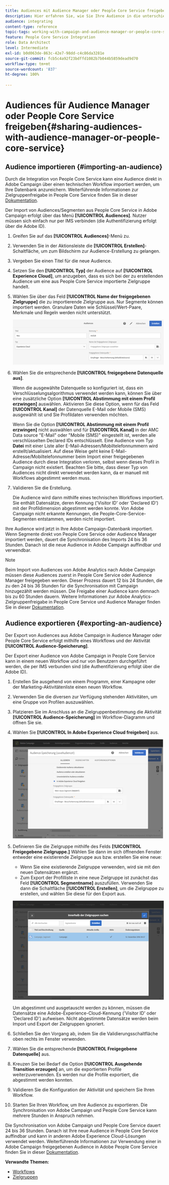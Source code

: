 ```yaml
---
title: Audiences mit Audience Manager oder People Core Service freigeben
description: Hier erfahren Sie, wie Sie Ihre Audience in die unterschiedlichen Adobe Experience Cloud-Lösungen importieren oder daraus exportieren können.
audience: integrating
content-type: reference
topic-tags: working-with-campaign-and-audience-manager-or-people-core-service
feature: People Core Service Integration
role: Data Architect
level: Intermediate
exl-id: b0d063de-863c-42e7-98dd-c4c86da3281e
source-git-commit: fcb5c4a92f23bdffd1082b7b044b5859dead9d70
workflow-type: tm+mt
source-wordcount: '837'
ht-degree: 100%

---
```


# Audiences für Audience Manager oder People Core Service freigeben{#sharing-audiences-with-audience-manager-or-people-core-service}

## Audience importieren {#importing-an-audience}

Durch die Integration von People Core Service kann eine Audience direkt in Adobe Campaign über einen technischen Workflow importiert werden, um Ihre Datenbank anzureichern. Weiterführende Informationen zur Zielgruppenfreigabe in People Core Service finden Sie in dieser [Dokumentation](https://experienceleague.adobe.com/docs/analytics/components/segmentation/segmentation-workflow/seg-publish.html?lang=de).

Der Import von Audiences/Segmenten aus People Core Service in Adobe Campaign erfolgt über das Menü **[!UICONTROL Audiences]**. Nutzer müssen sich einfach nur per IMS verbinden (die Authentifizierung erfolgt über die Adobe ID).

1. Greifen Sie auf das **[!UICONTROL Audiences]**-Menü zu.
1. Verwenden Sie in der Aktionsleiste die **[!UICONTROL Erstellen]**-Schaltfläche, um zum Bildschirm zur Audience-Erstellung zu gelangen.
1. Vergeben Sie einen Titel für die neue Audience.
1. Setzen Sie den **[!UICONTROL Typ]** der Audience auf **[!UICONTROL Experience Cloud]**, um anzugeben, dass es sich bei der zu erstellenden Audience um eine aus People Core Service importierte Zielgruppe handelt.
1. Wählen Sie über das Feld **[!UICONTROL Name der freigegebenen Zielgruppe]** die zu importierende Zielgruppe aus. Nur Segmente können importiert werden. Granulare Daten wie Schlüssel/Wert-Paare, Merkmale und Regeln werden nicht unterstützt.

   ![](assets/aam_import_audience.png)

1. Wählen Sie die entsprechende **[!UICONTROL freigegebene Datenquelle aus]**.

   Wenn die ausgewählte Datenquelle so konfiguriert ist, dass ein Verschlüsselungsalgorithmus verwendet werden kann, können Sie über eine zusätzliche Option **[!UICONTROL Abstimmung mit einem Profil erzwingen]** auswählen. Aktivieren Sie diese Option, wenn für das Feld **[!UICONTROL Kanal]** der Datenquelle E-Mail oder Mobile (SMS) ausgewählt ist und Sie Profildaten verwenden möchten.

   Wenn Sie die Option **[!UICONTROL Abstimmung mit einem Profil erzwingen]** nicht auswählen und für **[!UICONTROL Kanal]** in der AMC Data source &quot;E-Mail&quot; oder &quot;Mobile (SMS)&quot; eingestellt ist, werden alle verschlüsselten Declared IDs entschlüsselt. Eine Audience vom Typ **Datei** mit einer Liste aller E-Mail-Adressen/Mobiltelefonnummern wird erstellt/aktualisiert. Auf diese Weise geht keine E-Mail-Adresse/Mobiltelefonnummer beim Import einer freigegebenen Audience durch diese Integration verloren, selbst wenn dieses Profil in Campaign nicht existiert. Beachten Sie bitte, dass dieser Typ von Audiences nicht direkt verwendet werden kann, da er manuell mit Workflows abgestimmt werden muss.

1. Validieren Sie die Erstellung.

   Die Audience wird dann mithilfe eines technischen Workflows importiert. Sie enthält Datensätze, deren Kennung (&#39;Visitor ID&#39; oder &#39;Declared ID&#39;) mit der Profildimension abgestimmt werden konnte. Von Adobe Campaign nicht erkannte Kennungen, die People-Core-Service-Segmenten entstammen, werden nicht importiert.

Ihre Audience wird jetzt in Ihre Adobe Campaign-Datenbank importiert. Wenn Segmente direkt von People Core Service oder Audience Manager importiert werden, dauert die Synchronisation des Imports 24 bis 36 Stunden. Danach ist die neue Audience in Adobe Campaign auffindbar und verwendbar.

>[!NOTE]
>
>Beim Import von Audiences von Adobe Analytics nach Adobe Campaign müssen diese Audiences zuerst in People Core Service oder Audience Manager freigegeben werden. Dieser Prozess dauert 12 bis 24 Stunden, die zu den 24 bis 36 Stunden für die Synchronisation mit Campaign hinzugezählt werden müssen. Die Freigabe einer Audience kann demnach bis zu 60 Stunden dauern. Weitere Informationen zur Adobe Analytics-Zielgruppenfreigabe in People Core Service und Audience Manager finden Sie in dieser [Dokumentation](https://experienceleague.adobe.com/docs/analytics/components/segmentation/segmentation-workflow/seg-publish.html?lang=de).

## Audience exportieren {#exporting-an-audience}

Der Export von Audiences aus Adobe Campaign in Audience Manager oder People Core Service erfolgt mithilfe eines Workflows und der Aktivität **[!UICONTROL Audience-Speicherung]**.

Der Export einer Audience von Adobe Campaign in People Core Service kann in einem neuen Workflow und nur von Benutzern durchgeführt werden, die per IMS verbunden sind (die Authentifizierung erfolgt über die Adobe ID).

1. Erstellen Sie ausgehend von einem Programm, einer Kampagne oder der Marketing-Aktivitätenliste einen neuen Workflow.
1. Verwenden Sie die diversen zur Verfügung stehenden Aktivitäten, um eine Gruppe von Profilen auszuwählen.
1. Platzieren Sie im Anschluss an die Zielgruppenbestimmung die Aktivität **[!UICONTROL Audience-Speicherung]** im Workflow-Diagramm und öffnen Sie sie.
1. Wählen Sie **[!UICONTROL In Adobe Experience Cloud freigeben]** aus.

   ![](assets/aam_save_audience_activity.png)

1. Definieren Sie die Zielgruppe mithilfe des Felds **[!UICONTROL Freigegebene Zielgruppe.]** Wählen Sie dann im sich öffnenden Fenster entweder eine existierende Zielgruppe aus bzw. erstellen Sie eine neue:

   * Wenn Sie eine existierende Zielgruppe verwenden, wird sie mit den neuen Datensätzen ergänzt.
   * Zum Export der Profilliste in eine neue Zielgruppe ist zunächst das Feld **[!UICONTROL Segmentname]** auszufüllen. Verwenden Sie dann die Schaltfläche **[!UICONTROL Erstellen]**, um die Zielgruppe zu erstellen, und wählen Sie diese für den Export aus.

   ![](assets/aam_save_audience_segment_picker.png)

   Um abgestimmt und ausgetauscht werden zu können, müssen die Datensätze eine Adobe-Experience-Cloud-Kennung (&#39;Visitor ID&#39; oder &#39;Declared ID&#39;) aufweisen. Nicht abgestimmte Datensätze werden beim Import und Export der Zielgruppen ignoriert.

1. Schließen Sie den Vorgang ab, indem Sie die Validierungsschaltfläche oben rechts im Fenster verwenden.
1. Wählen Sie die entsprechende **[!UICONTROL Freigegebene Datenquelle]** aus.
1. Kreuzen Sie bei Bedarf die Option **[!UICONTROL Ausgehende Transition erzeugen]** an, um die exportierten Profile weiterzuverwenden. Es werden nur die Profile exportiert, die abgestimmt werden konnten.
1. Validieren Sie die Konfiguration der Aktivität und speichern Sie Ihren Workflow.
1. Starten Sie Ihren Workflow, um Ihre Audience zu exportieren. Die Synchronisation von Adobe Campaign und People Core Service kann mehrere Stunden in Anspruch nehmen.

Die Synchronisation von Adobe Campaign und People Core Service dauert 24 bis 36 Stunden. Danach ist Ihre neue Audience in People Core Service auffindbar und kann in anderen Adobe Experience Cloud-Lösungen verwendet werden. Weiterführende Informationen zur Verwendung einer in Adobe Campaign freigegebenen Audience in Adobe People Core Service finden Sie in dieser [Dokumentation](https://experienceleague.adobe.com/docs/core-services/interface/audiences/t-audience-create.html?lang=de).

**Verwandte Themen:**

* [Workflows](../../automating/using/get-started-workflows.md)
* [Zielgruppen](../../audiences/using/about-audiences.md)
